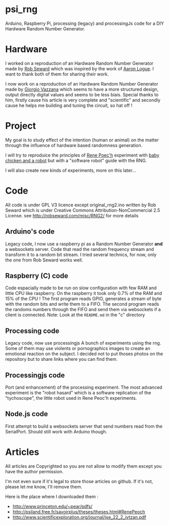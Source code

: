 psi_rng
=======

Arduino, Raspberry Pi, processing (legacy) and processingJs code for a DIY Hardware Random Number Generator.

# Hardware

I worked on a reproduction of an Hardware Random Number Generator made by [Rob Seward](http://robseward.com/misc/RNG2/) which was inspired by the work of [Aaron Logue](http://www.cryogenius.com/hardware/rng/). I want to thank both of them for sharing their work.

I now work on a reproduction of an Hardware Random Number Generator made by [Giorgio Vazzana](http://holdenc.altervista.org/avalanche/) which seems to have a more structured design, output directly digital values and seems to be less biais. Special thanks to him, firstly cause his article is very complete and "scientific" and secondly cause he helps me building and tuning the circuit, so hat off !

# Project

My goal is to study effect of the intention (human or animal) on the matter through the influence of hardware based randomness generation.

I will try to reproduice the principles of [Rene Poec'h](http://psiland.free.fr/savoirplus/theses/theses.html#RenePeoch) experiment with [baby chicken and a robot](http://www.dailymotion.com/video/xb6zgf_l-esprit-et-la-matiere_tech) but with a "software robot" guide with the RNG.

I will also create new kinds of experiments, more on this later...

# Code

All code is under GPL V3 licence except original_rng2.ino written by Rob Seward which is under Creative Commons Attribution-NonCommercial 2.5 License.
see http://robseward.com/misc/RNG2/ for more details

## Arduino's code

Legacy code, I now use a raspberry pi as a Random Number Generator **and** a websockets server.
Code that read the random frequency stream and transform it to a random bit stream.
I tried several technics, for now, only the one from Rob Seward works well.

## Raspberry (C) code

Code espacially made to be run on slow configuration with few RAM and little CPU like raspberry.
On the raspberry it took only 0.7% of the RAM and 15% of the CPU !
The first program reads GPIO, generates a stream of byte with the random bits and write them to a FIFO.
The second program reads the randoms numbers through the FIFO and send them via websockets if a client is connected.
Note: Look at the `README.md` in the "c" directory

## Processing code

Legacy code, now use processingjs
A bunch of experiments using the rng. Some of them may use violents or pornographics images to create an emotional reaction on the subject. I decided not to put thoses photos on the repository but to share links where you can find them.

## Processingjs code

Port (and enhancement) of the processing experiment. The most advanced experiment is the "robot hasard" which is a software replication of the "tychoscope", the little robot used in Rene Peoc'h experiments.

## Node.js code

First attempt to build a websockets server that send numbers read from the SerialPort. Should still work with Arduino though.

# Articles

All articles are Copyrighted so you are not allow to modify them except you have the author permission.

I'm not even sure if it's legal to store those articles on github.
If it's not, please let me know, I'll remove them.

Here is the place where I downloaded them :
*  http://www.princeton.edu/~pear/pdfs/
*  http://psiland.free.fr/savoirplus/theses/theses.html#RenePeoch
*  http://www.scientificexploration.org/journal/jse_22_2_ivtzan.pdf